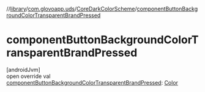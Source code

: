 //[library](../../../index.md)/[com.glovoapp.uds](../index.md)/[CoreDarkColorScheme](index.md)/[componentButtonBackgroundColorTransparentBrandPressed](component-button-background-color-transparent-brand-pressed.md)

# componentButtonBackgroundColorTransparentBrandPressed

[androidJvm]\
open override val [componentButtonBackgroundColorTransparentBrandPressed](component-button-background-color-transparent-brand-pressed.md): [Color](https://developer.android.com/reference/kotlin/androidx/compose/ui/graphics/Color.html)
